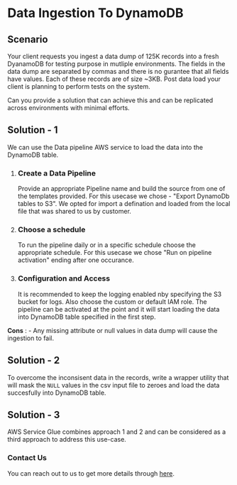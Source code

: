 # Data Ingestion To DynamoDB

## Scenario
Your client requests you ingest a data dump of 125K records into a fresh DyanamoDB for testing purpose in mutliple environments. The fields in the data dump are separated by commas and there is no gurantee that all fields have values. Each of these records are of size ~3KB. Post data load your client is planning to perform tests on the system.

Can you provide a solution that can achieve this and can be replicated across environments with minimal efforts.


## Solution - 1 
We can use the Data pipeline AWS service to load the data into the DynamoDB table.
1. ### Create a Data Pipeline 
     Provide an appropriate Pipeline name and build the source from one of the templates provided. For this usecase we chose - "Export DynamoDb tables to S3". We opted for import a defination and loaded from the local file that was shared to us by customer.
2. ### Choose a schedule 
    To run the pipeline daily or in a specific schedule choose the appropriate schedule. For this usecase we chose "Run on pipeline activation" ending after one occurance.
3. ### Configuration and Access
    It is recommended to keep the logging enabled nby specifying the S3 bucket for logs. Also choose the custom or default IAM role. The pipeline can be activated at the point and it will start loading the data into DynamoDB table specified in the first step.

**Cons** :
    - Any missing attribute or null values in data dump will cause the ingestion to fail.

## Solution - 2
To overcome the inconsisent data in the records, write a wrapper utility that will mask the `NULL` values in the csv input file to zeroes and load the data succesfully into DynamoDB table.

## Solution - 3
AWS Service Glue combines approach 1 and 2 and can be considered as a third approach to address this use-case.


### Contact Us
You can reach out to us to get more details through [here](https://www.youtube.com/channel/UC_evcfxhjjui5hChhLE08tQ/about).

